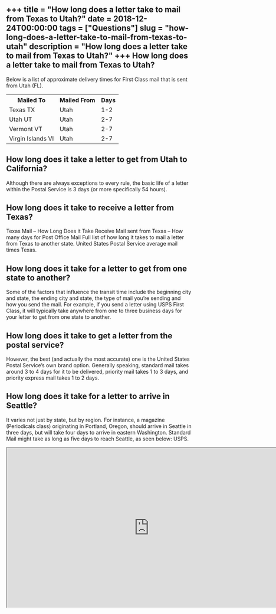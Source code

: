 +++
title = "How long does a letter take to mail from Texas to Utah?"
date = 2018-12-24T00:00:00
tags = ["Questions"]
slug = "how-long-does-a-letter-take-to-mail-from-texas-to-utah"
description = "How long does a letter take to mail from Texas to Utah?"
+++
How long does a letter take to mail from Texas to Utah?
-------------------------------------------------------

Below is a list of approximate delivery times for First Class mail that is sent from Utah (FL).

<table><tr><th>Mailed To</th><th>Mailed From</th><th>Days</th></tr><tr><td>Texas TX</td><td>Utah</td><td>1-2</td></tr><tr><td>Utah UT</td><td>Utah</td><td>2-7</td></tr><tr><td>Vermont VT</td><td>Utah</td><td>2-7</td></tr><tr><td>Virgin Islands VI</td><td>Utah</td><td>2-7</td></tr></table>

How long does it take a letter to get from Utah to California?
--------------------------------------------------------------

Although there are always exceptions to every rule, the basic life of a letter within the Postal Service is 3 days (or more specifically 54 hours).

How long does it take to receive a letter from Texas?
-----------------------------------------------------

Texas Mail – How Long Does it Take Receive Mail sent from Texas – How many days for Post Office Mail Full list of how long it takes to mail a letter from Texas to another state. United States Postal Service average mail times Texas.

How long does it take for a letter to get from one state to another?
--------------------------------------------------------------------

Some of the factors that influence the transit time include the beginning city and state, the ending city and state, the type of mail you’re sending and how you send the mail. For example, if you send a letter using USPS First Class, it will typically take anywhere from one to three business days for your letter to get from one state to another.

How long does it take to get a letter from the postal service?
--------------------------------------------------------------

However, the best (and actually the most accurate) one is the United States Postal Service’s own brand option. Generally speaking, standard mail takes around 3 to 4 days for it to be delivered, priority mail takes 1 to 3 days, and priority express mail takes 1 to 2 days.

How long does it take for a letter to arrive in Seattle?
--------------------------------------------------------

It varies not just by state, but by region. For instance, a magazine (Periodicals class) originating in Portland, Oregon, should arrive in Seattle in three days, but will take four days to arrive in eastern Washington. Standard Mail might take as long as five days to reach Seattle, as seen below: USPS.

<iframe allow="accelerometer; autoplay; clipboard-write; encrypted-media; gyroscope; picture-in-picture" allowfullscreen="" class="__youtube_prefs__  epyt-is-override  no-lazyload" data-no-lazy="1" data-origheight="433" data-origwidth="770" data-skipgform_ajax_framebjll="" height="433" id="_ytid_41561" loading="lazy" src="https://www.youtube.com/embed/QG6jE-FkrZU?enablejsapi=1&autoplay=0&cc_load_policy=0&cc_lang_pref=&iv_load_policy=1&loop=0&modestbranding=0&rel=1&fs=1&playsinline=0&autohide=2&theme=dark&color=red&controls=1&" title="YouTube player" width="770"></iframe>